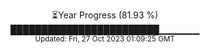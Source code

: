 <p align="center">
⏳Year Progress (81.93 %) <br>
████████████████████████▁▁▁▁▁▁ <br>
<sub>Updated: Fri, 27 Oct 2023 01:09:25 GMT</sub>
</p>

